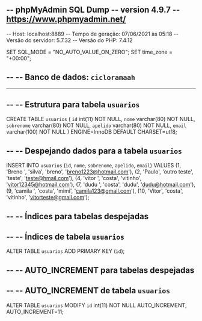 -- phpMyAdmin SQL Dump
-- version 4.9.7
-- https://www.phpmyadmin.net/
--
-- Host: localhost:8889
-- Tempo de geração: 07/06/2021 às 05:18
-- Versão do servidor: 5.7.32
-- Versão do PHP: 7.4.12

SET SQL_MODE = "NO_AUTO_VALUE_ON_ZERO";
SET time_zone = "+00:00";

--
-- Banco de dados: `cicloramaah`
--

-- --------------------------------------------------------

--
-- Estrutura para tabela `usuarios`
--

CREATE TABLE `usuarios` (
  `id` int(11) NOT NULL,
  `nome` varchar(80) NOT NULL,
  `sobrenome` varchar(80) NOT NULL,
  `apelido` varchar(80) NOT NULL,
  `email` varchar(100) NOT NULL
) ENGINE=InnoDB DEFAULT CHARSET=utf8;

--
-- Despejando dados para a tabela `usuarios`
--

INSERT INTO `usuarios` (`id`, `nome`, `sobrenome`, `apelido`, `email`) VALUES
(1, 'Breno   ', 'silva', 'breno', 'breno1223@hotmail.com'),
(2, 'Paulo', 'outro teste', 'teste', 'teste@hmail.com'),
(4, 'vitor ', 'costa', 'vitinho', 'vitor12345@hotmail.com'),
(7, 'dudu ', 'costa', 'dudu', 'dudu@hotmail.com'),
(9, 'camila   ', 'costa', 'mimi', 'camila123@gmail.com'),
(10, 'Vitor', 'costa', 'vitinho', 'vitorteste@gmail.com');

--
-- Índices para tabelas despejadas
--

--
-- Índices de tabela `usuarios`
--
ALTER TABLE `usuarios`
  ADD PRIMARY KEY (`id`);

--
-- AUTO_INCREMENT para tabelas despejadas
--

--
-- AUTO_INCREMENT de tabela `usuarios`
--
ALTER TABLE `usuarios`
  MODIFY `id` int(11) NOT NULL AUTO_INCREMENT, AUTO_INCREMENT=11;
